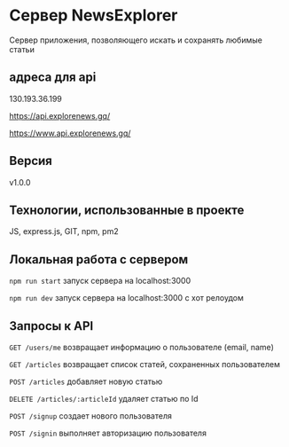 # Сервер NewsExplorer
Сервер приложения, позволяющего искать и сохранять любимые статьи
## адреса для api
130.193.36.199

https://api.explorenews.gq/

https://www.api.explorenews.gq/
## Версия 
v1.0.0
## Технологии, использованные в проекте
JS, express.js, GIT, npm, pm2
## Локальная работа с сервером
`npm run start` запуск сервера на localhost:3000  

`npm run dev` запуск сервера на localhost:3000 с хот релоудом 
## Запросы к API
`GET /users/me` возвращает информацию о пользователе (email, name)
 
`GET /articles` возвращает список статей, сохраненных пользователем

`POST /articles` добавляет новую статью

`DELETE /articles/:articleId` удаляет статью по Id

`POST /signup` создает нового пользователя

`POST /signin` выполняет авторизацию пользователя

